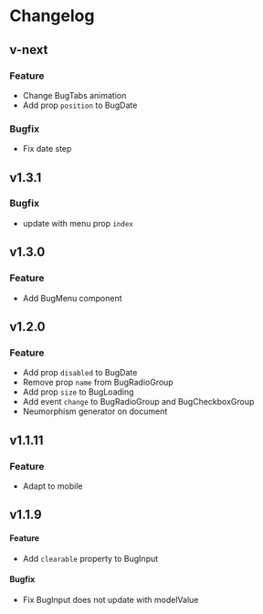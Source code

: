 # Changelog
## v-next
### Feature
- Change BugTabs animation
- Add prop `position` to BugDate

### Bugfix
- Fix date step

## v1.3.1
### Bugfix
- update with menu prop `index`

## v1.3.0
### Feature
- Add BugMenu component

## v1.2.0
### Feature
- Add prop `disabled` to BugDate
- Remove prop `name` from BugRadioGroup
- Add prop `size` to BugLoading
- Add event `change` to BugRadioGroup and BugCheckboxGroup
- Neumorphism generator on document

## v1.1.11
### Feature
- Adapt to mobile

## v1.1.9
#### Feature
- Add `clearable` property to BugInput

#### Bugfix
- Fix BugInput does not update with modelValue